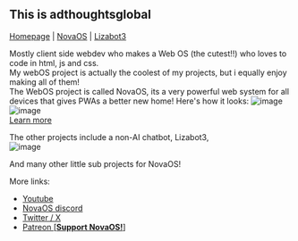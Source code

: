 ## This is adthoughtsglobal
[Homepage](https://adthoughtsglobal.github.io/) | [NovaOS](https://adthoughtsglobal.github.io/NovaOS/) | [Lizabot3](https://sites.google.com/view/lizabot3/home)

Mostly client side webdev who makes a Web OS (the cutest!!) who loves to code in html, js and css. <br>
My webOS project is actually the coolest of my projects, but i equally enjoy making all of them!<br>
The WebOS project is called NovaOS, its a very powerful web system for all devices that gives PWAs a better new home! Here's how it looks:
![image](https://github.com/user-attachments/assets/b33dd17c-3b46-48dd-9713-999d2134eeef)
![image](https://github.com/user-attachments/assets/c10bd45b-2a7b-4e30-b463-8e6a20dc6e85)<br>
[Learn more](https://adthoughtsglobal.github.io/NovaOS/)

The other projects include a non-AI chatbot, Lizabot3,<br>
![image](https://github.com/user-attachments/assets/eb9a7065-af6d-4954-9dc2-07c6bac7ac71)

And many other little sub projects for NovaOS!

More links:
- [Youtube](https://www.youtube.com/@adthoughtsglobal)
- [NovaOS discord](https://discord.com/invite/atkqbwEQU8)
- [Twitter / X](https://x.com/adthattweets)
- [Patreon [**Support NovaOS!**]](https://patreon.com/adthoughtsglobal/)
